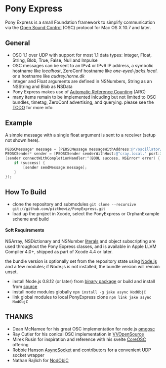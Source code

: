 
# Pony Express
Pony Express is a small Foundation framework to simplify communication via the [Open Sound Control](http://opensoundcontrol.org/introduction-osc) (OSC) protocol for Mac OS X 10.7 and later.

## General
- OSC 1.1 over UDP with support for most 1.1 data types: Integer, Float, String, Blob, True, False, Null and Impulse
- OSC messages can be sent to an IPv4 or IPv6 IP address, a symbolic hostname like _localhost_, ZeroConf hostname like _one-eyed-jacks.local._ or a hostname like _audrey.horne.dk_
- Integer and Float arguments are defined in NSNumbers, String as an NSString and Blob as NSData
- Pony Express makes use of [Automatic Reference Counting](http://clang.llvm.org/docs/AutomaticReferenceCounting.html) (ARC)
- many items remain to be implemented inlcuding but not limited to OSC bundles, timetag, ZeroConf advertising, and querying. please see the [TODO](https://github.com/pizthewiz/PonyExpress/blob/master/TODO.markdown) for more info

## Example
A simple message with a single float argument is sent to a receiver (setup not shown here).

``` objective-c
PEOSCMessage* message = [PEOSCMessage messageWithAddress:@"/oscillator/3/frequency" typeTags:@[PEOSCMessageTypeTagFloat] arguments:@[@440.0F];
PEOSCSender* sender = [PEOSCSender senderWithHost:@"cray.local." port:31337];
[sender connectWithCompletionHandler:^(BOOL success, NSError* error) {
    if (success) {
        [sender sendMessage:message];
    }
}];
```

## How To Build
- clone the repository and submodules `git clone --recursive git://github.com/pizthewiz/PonyExpress.git`
- load up the project in Xcode, select the PonyExpress or OrphanExample scheme and build

#### Soft Requirements
NSArray, NSDictionary and NSNumber [literals](http://clang.llvm.org/docs/ObjectiveCLiterals.html) and object subscripting are used throughout the Pony Express classes, and is available in Apple LLVM Compiler 4.0+, shipped as part of Xcode 4.4 or later. 

the bundle version is optionally set from the repository state using [Node.js](http://nodejs.org/) and a few modules; if Node.js is not installed, the bundle version will remain unset.

- install Node.js 0.8.12 (or later) from [binary package](http://nodejs.org/dist/v0.8.12/node-v0.8.12.pkg) or build and install from [source](http://nodejs.org/dist/v0.8.12/node-v0.8.12.tar.gz)
- install node modules globally `npm install -g jake async NodObjC`
- link global modules to local PonyExpress clone `npm link jake async NodObjC`

## THANKS
- Dean McNamee for his great OSC implementation for node.js [omgosc](https://github.com/deanm/omgosc)
- Ray Cutler for his conical OSC implementation in [VVOpenSource](http://code.google.com/p/vvopensource/)
- Mirek Rusin for inspiration and reference with his svelte [CoreOSC](https://github.com/mirek/CoreOSC/) offering
- Robbie Hanson [AsyncSocket](https://github.com/robbiehanson/CocoaAsyncSocket) and contributors for a convenient UDP socket wrapper
- Nathan Rajlich for [NodObjC](https://github.com/TooTallNate/NodObjC)
